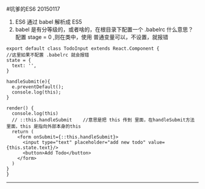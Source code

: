 #坑爹的ES6  20150117
  1. ES6 通过 babel 解析成 ES5
  2. babel 是有分等级的，或者啥的，在根目录下配置一个  .babelrc 什么意思？ 配置 stage = 0 ,则在类中，使用 普通变量可以，不设置，就报错
  ```
  export default class TodoInput extends React.Component {
  //这里如果不配置 .babelrc 就会报错
  state = {
    text: '',
  }
  
  handleSubmit(e){
    e.preventDefault();
    console.log(this);
  }
  
  render() {
    console.log(this)
    // ::this.handleSubmit    //意思是把 this 传到 里面，在handleSubmit方法里面，this 是指向外部本身的this
    return (
      <form onSubmit={::this.handleSubmit}>
        <input type="text" placeholder="add new todo" value={this.state.text}/>
        <button>Add Todo</button>
      </form>
    )
  }
}
  ```
  
***